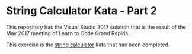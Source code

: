 # String Calculator Kata - Part 2

This repository has the Visual Studio 2017 solution that is the result of the May 2017 meeting of Learn to Code Grand Rapids.

This exercise is the [string calculator](http://osherove.com/tdd-kata-1/) kata that has been completed.